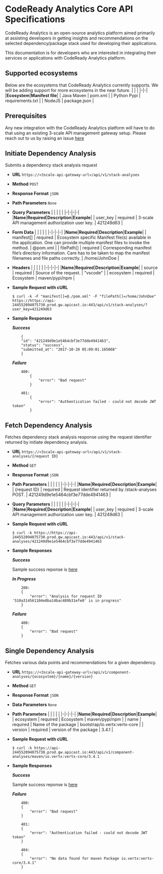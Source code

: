 # CodeReady Analytics Core API Specifications

CodeReady Analytics is an open-source analytics platform aimed primarily at assisting developers in getting insights and recommendations on the selected dependency/package stack used for developing their applications.

This documentation is for developers who are interested in integrating their services or applications with CodeReady Analytics platform.

## **Supported ecosystems**

Below are the ecosystems that CodeReady Analytics currently supports.  We will be adding support for more ecosystems in the near future.
| | |
|-|-|
|**Ecosystem**|**Manifest file**|
| Java Maven | pom.xml |
| Python Pypi | requirements.txt |
| NodeJS | package.json |

## **Prerequisites**

Any new integration with the CodeReady Analytics platform will have to do that using an existing 3-scale API management gateway setup. Please reach out to us by raising an issue [here](https://github.com/fabric8-analytics/fabric8-analytics-vscode-extension/issues)

## **Initiate Dependency Analysis**

Submits a dependency stack analysis request

- **URL**
  `https://<3scale-api-gateway-url>/api/v1/stack-analyses`

- **Method**
  `POST`

- **Response Format**
  `jSON`

- **Path Parameters**
  `None`

- **Query Parameters**
  | | | | |
  |-|-|-|-|
  |**Name**|**Required**|**Description**|**Example**|
  | user_key | required | 3-scale API management authorization user key. | 421249d63 |

- **Form Data**
  | | | | |
  |-|-|-|-|
  |**Name**|**Required**|**Description**|**Example**|
  | manifest[] | required | Ecosystem specific Manifest file(s) available in the application. One can provide multiple manifest files to invoke the method. | @pom.xml |
  | filePath[] | required | Corresponding manifest file’s directory information. Care has to be taken to map the manifest filenames and file paths correctly. | /home/JohnDoe |

- **Headers**
  | | | | |
  |-|-|-|-|
  |**Name**|**Required**|**Description**|**Example**|
  | source | required | Source of the request. | "vscode" |
  | ecosystem | required | Ecosystem | maven/pypi/npm |

- **Sample Request with cURL**

  ``` 
  $ curl -k -F "manifest[]=@./pom.xml" -F "filePath[]=/home/JohnDoe" https://https://api-244552094075730.prod.gw.apicast.io:443/api/v1/stack-analyses/?user_key=421249d63
  ```

- **Sample Responses**

  **_Success_**

    ```
        {
        "id": "421249d9e1e5464cbf3e77dde4941463",
        "status": "success",
        "submitted_at": "2017-10-20 05:09:01.165068"
        }
    ```

  **_Failure_**
    ```
        400:
            {
                "error": "Bad request"
            }
    ```

    ```
        401:
            {
                "error": "Authentication failed - could not decode JWT token"
            }
    ```

## **Fetch Dependency Analysis**

Fetches dependency stack analysis response using the request identifier returned by initiate dependency analysis.

- **URL**
  `https://<3scale-api-gateway-url>/api/v1/stack-analyses/{request ID}`

- **Method**
  `GET`

- **Response Format**
  `jSON`

- **Path Parameters**
  | | | | |
  |-|-|-|-|
  |**Name**|**Required**|**Description**|**Example**|
  | {request ID} | required | Request identifier returned by /stack-analyses POST. | 421249d9e1e5464cbf3e77dde4941463 |

- **Query Parameters**
  | | | | |
  |-|-|-|-|
  |**Name**|**Required**|**Description**|**Example**|
  | user_key | required | 3-scale API management authorization user key. | 421249d63 |

- **Sample Request with cURL**

  ``` 
  $ curl -k https://https://api-244552094075730.prod.gw.apicast.io:443/api/v1/stack-analyses/421249d9e1e5464cbf3e77dde4941463 
  ```

- **Sample Responses**

  **_Success_**

    Sample success reponse is [here](https://gist.github.com/sivaavkd/1b27d01ccd17af839c0ba634ce9de628)

  **_In Progress_**
    ```
        200:
        {
            "error": "Analysis for request ID '510a314561104e8ba14bac489b31efe0' is in progress"
        }
    ```
  **_Failure_**
    ```
        400:
        {
            "error": "Bad request"
        }
    ```

## **Single Dependency Analysis**

Fetches various data points and recommendations for a given dependency.

- **URL**
  `https://<3scale-api-gateway-url>/api/v1/component-analyses/{ecosystem}/{name}/{version}`

- **Method**
  `GET`

- **Response Format**
  `jSON`

- **Data Parameters**
  `None`

- **Path Parameters**
  | | | | |
  |-|-|-|-|
  |**Name**|**Required**|**Description**|**Example**|
  | ecosystem | required | Ecosystem | maven/pypi/npm |
  | name | required | Name of the package | bootstrap/io.vertx:vertx-core |
  | version | required | version of the package | 3.4.1 |

- **Sample Request with cURL**

  ``` 
  $ curl -k https://api-244552094075730.prod.gw.apicast.io:443/api/v1/component-analyses/maven/io.vertx:vertx-core/3.4.1
  ```

- **Sample Responses**

  **_Success_**

    Sample success reponse is [here](https://gist.github.com/sivaavkd/6b4d27bcd60e57fcba6bc9d1546eb2d2)

  **_Failure_**
    ```
        400:
        {
            "error": "Bad request"
        }
    ```
    ```
        401:
        {
            "error": "Authentication failed - could not decode JWT token"
        }
    ```
    ```
        404:
        {
            "error": "No data found for maven Package io.vertx:vertx-core/3.4.1"
        }
    ```